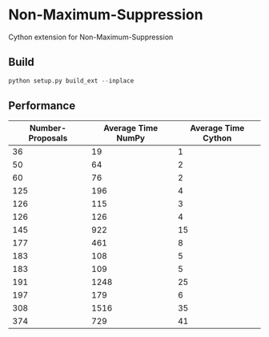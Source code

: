 # Non-Maximum-Suppression
Cython extension for Non-Maximum-Suppression


## Build
```python
python setup.py build_ext --inplace
```

## Performance

<div align="center">

| Number-Proposals | Average Time NumPy | Average Time Cython |
|------------------|--------------------|---------------------|
| 36               | 19                 | 1                   |
| 50               | 64                 | 2                   |
| 60               | 76                 | 2                   |
| 125              | 196                | 4                   |
| 126              | 115                | 3                   |
| 126              | 126                | 4                   |
| 145              | 922                | 15                  |
| 177              | 461                | 8                   |
| 183              | 108                | 5                   |
| 183              | 109                | 5                   |
| 191              | 1248               | 25                  |
| 197              | 179                | 6                   |
| 308              | 1516               | 35                  |
| 374              | 729                | 41                  |

</div>